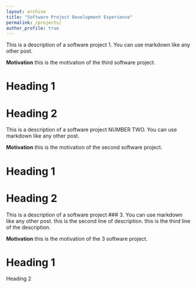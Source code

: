 ```yaml
---
layout: archive
title: "Software Project Development Experience"
permalink: /projects/
author_profile: true
---
```


<!-- {% include base_path %}

{% for post in site.projects reversed %}
  {% include archive-single.html %}
{% endfor %} -->



This is a description of a software project 1. You can use markdown like any other post.

**Motivation**
this is the motivation of the third software project.

Heading 1
======

Heading 2
======





This is a description of a software project NUMBER TWO. You can use markdown like any other post.

**Motivation**
this is the motivation of the second software project.

Heading 1
======

Heading 2
======





This is a description of a software project ### 3. You can use markdown like any other post.
this is the second line of description.
this is the third line of the description.

**Motivation**
this is the motivation of the 3 software project.

Heading 1
======

Heading 2
